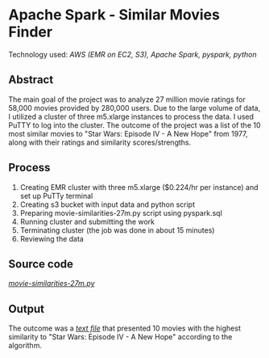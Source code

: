 # Apache Spark - Similar Movies Finder

Technology used: *AWS (EMR on EC2, S3), Apache Spark, pyspark, python*

## Abstract

The main goal of the project was to analyze 27 million movie ratings for 58,000 movies provided by 280,000 users. Due to the large volume of data, I utilized a cluster of three m5.xlarge instances to process the data. I used PuTTY to log into the cluster. The outcome of the project was a list of the 10 most similar movies to "Star Wars: Episode IV - A New Hope" from 1977, along with their ratings and similarity scores/strengths.

## Process

1. Creating EMR cluster with three m5.xlarge ($0.224/hr per instance) and set up PuTTy terminal
2. Creating s3 bucket with input data and python script
3. Preparing movie-similarities-27m.py script using pyspark.sql
4. Running cluster and submitting the work
5. Terminating cluster (the job was done in about 15 minutes)
6. Reviewing the data


## Source code

[*movie-similarities-27m.py*](https://github.com/lucjankonopka/spark-movielens/blob/main/movie-similarities-27m.py)

## Output

The outcome was a [*text file*](https://github.com/lucjankonopka/spark-movielens/blob/main/similar_movies.txt) that presented 10 movies with the highest similarity to "Star Wars: Episode IV - A New Hope" according to the algorithm.
